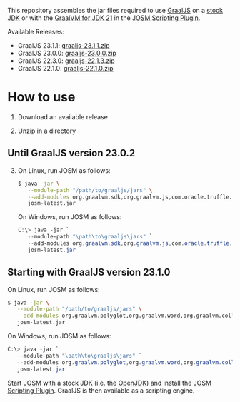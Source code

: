 This repository assembles the jar files required to use [GraalJS][graaljs] on a [stock JDK][graaljs-on-stock-jdk] or with the [GraalVM for JDK 21][graalvm-jdk21] in the [JOSM Scripting Plugin][scripting-plugin].

Available Releases:

*  GraalJS 23.1.1: [graaljs-23.1.1.zip](https://github.com/Gubaer/josm-scripting-plugin-graaljs/releases/download/23.1.1/graaljs-23.1.1.zip)
*  GraalJS 23.0.0: [graaljs-23.0.0.zip](https://github.com/Gubaer/josm-scripting-plugin-graaljs/releases/download/23.0.0/graaljs-23.0.0.zip)
*  GraalJS 22.3.0: [graaljs-22.1.3.zip](https://github.com/Gubaer/josm-scripting-plugin-graaljs/releases/download/22.3.0/graaljs-22.3.0.zip)
*  GraalJS 22.1.0: [graaljs-22.1.0.zip](https://github.com/Gubaer/josm-scripting-plugin-graaljs/releases/download/22.1.0/graaljs-22.1.0.zip)


# How to use

1. Download an available release

2. Unzip in a directory

## Until GraalJS version 23.0.2

3. On Linux, run JOSM as follows:
   ```bash
   $ java -jar \
      --module-path "/path/to/graaljs/jars" \
      --add-modules org.graalvm.sdk,org.graalvm.js,com.oracle.truffle.regex,org.graalvm.truffle \
      josm-latest.jar
   ```

   On Windows, run JOSM as follows:
   ```powershell
   C:\> java -jar `
      --module-path "\path\to\graaljs\jars" `
      --add-modules org.graalvm.sdk,org.graalvm.js,com.oracle.truffle.regex,org.graalvm.truffle `
      josm-latest.jar
   ```

## Starting with GraalJS version 23.1.0

On Linux, run JOSM as follows:
   ```bash
   $ java -jar \
      --module-path "/path/to/graaljs/jars" \
      --add-modules org.graalvm.polyglot,org.graalvm.word,org.graalvm.collections \
      josm-latest.jar
   ```

On Windows, run JOSM as follows:
   ```powershell
   C:\> java -jar `
      --module-path "\path\to\graaljs\jars" `
      --add-modules org.graalvm.polyglot,org.graalvm.word,org.graalvm.collections `
      josm-latest.jar
   ```


Start [JOSM][JOSM] with a stock JDK (i.e. the [OpenJDK][openjdk]) and install the
[JOSM Scripting Plugin][scripting-plugin]. GraalJS is then available as a scripting engine.


[scripting-plugin]:https://gubaer.github.io/josm-scripting-plugin/
[graaljs]:https://github.com/oracle/graaljs
[graaljs-on-stock-jdk]:https://www.graalvm.org/22.1/reference-manual/js/RunOnJDK/
[JOSM]:https://josm.openstreetmap.de/
[openjdk]: https://openjdk.java.net/
[graalvm-jdk21]: https://www.graalvm.org/release-notes/JDK_21/